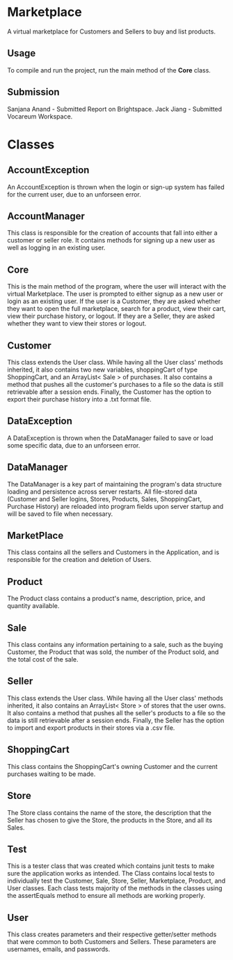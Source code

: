 # Marketplace

A virtual marketplace for Customers and Sellers to buy and list products. 


## Usage

To compile and run the project, run the main method of the **Core** class.

## Submission

Sanjana Anand - Submitted Report on Brightspace.
Jack Jiang - Submitted Vocareum Workspace.

# Classes

## AccountException
An AccountException is thrown when the login or sign-up system has failed for the current user, due to an unforseen error.

## AccountManager

This class is responsible for the creation of accounts that fall into either a customer or seller role. It contains methods for signing up a new user as well as logging in an existing user.

## Core
This is the main method of the program, where the user will interact with the virtual Marketplace. The user is prompted to either signup as a new user or login as an existing user. If the user is a Customer, they are asked whether they want to open the full marketplace, search for a product, view their cart, view their purchase history, or logout. If they are a Seller, they are asked whether they want to view their stores or logout. 

## Customer
This class extends the User class. While having all the User class' methods inherited, it also contains two new variables, shoppingCart of type ShoppingCart, and an ArrayList< Sale > of purchases. It also contains a method that pushes all the customer's purchases to a file so the data is still retrievable after a session ends. Finally, the Customer has the option to export their purchase history into a .txt format file.

## DataException
A DataException is thrown when the DataManager failed to save or load some specific data, due to an unforseen error.

## DataManager
The DataManager is a key part of maintaining the program's data structure loading and persistence across server restarts. All file-stored data (Customer and Seller logins, Stores, Products, Sales, ShoppingCart, Purchase History) are reloaded into program fields upon server startup and will be saved to file when necessary.

## MarketPlace
This class contains all the sellers and Customers in the Application, and is responsible for the creation and deletion of Users. 

## Product
The Product class contains a product's name, description, price, and quantity available.

## Sale
This class contains any information pertaining to a sale, such as the buying Customer, the Product that was sold, the number of the Product sold, and the total cost of the sale.

## Seller
This class extends the User class. While having all the User class' methods inherited, it also contains an ArrayList< Store > of stores that the user owns. It also contains a method that pushes all the seller's products to a file so the data is still retrievable after a session ends. Finally, the Seller has the option to import and export products in their stores via a .csv file. 

## ShoppingCart
This class contains the ShoppingCart's owning Customer and the current purchases waiting to be made.

## Store
The Store class contains the name of the store, the description that the Seller has chosen to give the Store, the products in the Store, and all its Sales. 

## Test
This is a tester class that was created which contains junit tests to make sure the application works as intended. The Class contains local tests to individually test the Customer, Sale, Store, Seller, Marketplace, Product, and User classes. Each class tests majority of the methods in the classes using the assertEquals method to ensure all methods are working properly.

## User
This class creates parameters and their respective getter/setter methods that were common to both Customers and Sellers. These parameters are usernames, emails, and passwords.
